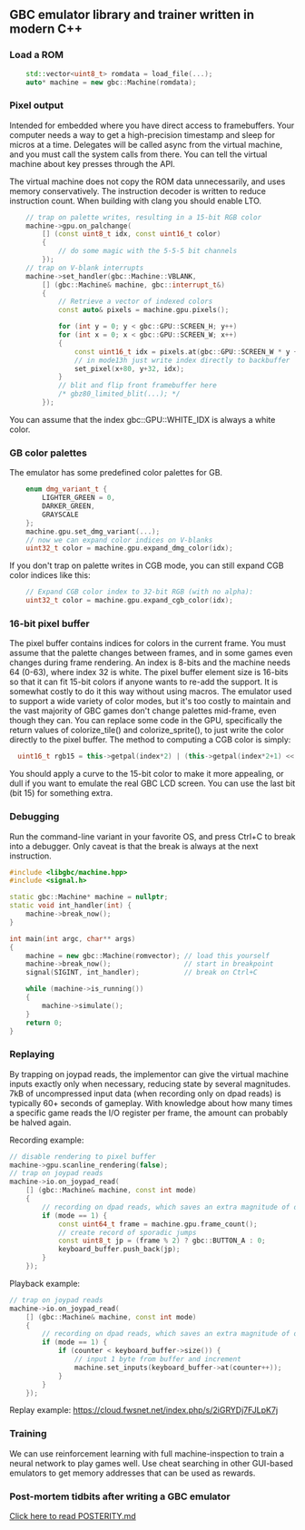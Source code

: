 ## GBC emulator library and trainer written in modern C++

### Load a ROM
```C++
    std::vector<uint8_t> romdata = load_file(...);
    auto* machine = new gbc::Machine(romdata);
```

### Pixel output
Intended for embedded where you have direct access to framebuffers. Your computer needs a way to get a high-precision timestamp and sleep for micros at a time. Delegates will be called async from the virtual machine, and you must call the system calls from there. You can tell the virtual machine about key presses through the API.


The virtual machine does not copy the ROM data unnecessarily, and uses memory conservatively. The instruction decoder is written to reduce instruction count. When building with clang you should enable LTO.

```C++
    // trap on palette writes, resulting in a 15-bit RGB color
    machine->gpu.on_palchange(
        [] (const uint8_t idx, const uint16_t color)
        {
            // do some magic with the 5-5-5 bit channels
        });
    // trap on V-blank interrupts
    machine->set_handler(gbc::Machine::VBLANK,
        [] (gbc::Machine& machine, gbc::interrupt_t&)
        {
            // Retrieve a vector of indexed colors
            const auto& pixels = machine.gpu.pixels();

            for (int y = 0; y < gbc::GPU::SCREEN_H; y++)
            for (int x = 0; x < gbc::GPU::SCREEN_W; x++)
            {
                const uint16_t idx = pixels.at(gbc::GPU::SCREEN_W * y + x);
                // in mode13h just write index directly to backbuffer
                set_pixel(x+80, y+32, idx);
            }
            // blit and flip front framebuffer here
            /* gbz80_limited_blit(...); */
        });

```
You can assume that the index gbc::GPU::WHITE_IDX is always a white color.

### GB color palettes

The emulator has some predefined color palettes for GB.
```C++
    enum dmg_variant_t {
        LIGHTER_GREEN = 0,
        DARKER_GREEN,
        GRAYSCALE
    };
    machine.gpu.set_dmg_variant(...);
    // now we can expand color indices on V-blanks
    uint32_t color = machine.gpu.expand_dmg_color(idx);
```
If you don't trap on palette writes in CGB mode, you can still expand CGB color indices like this:
```C++
    // Expand CGB color index to 32-bit RGB (with no alpha):
    uint32_t color = machine.gpu.expand_cgb_color(idx);
```

### 16-bit pixel buffer

The pixel buffer contains indices for colors in the current frame. You must assume that the palette changes between frames, and in some games even changes during frame rendering. An index is 8-bits and the machine needs 64 (0-63), where index 32 is white. The pixel buffer element size is 16-bits so that it can fit 15-bit colors if anyone wants to re-add the support. It is somewhat costly to do it this way without using macros. The emulator used to support a wide variety of color modes, but it's too costly to maintain and the vast majority of GBC games don't change palettes mid-frame, even though they can. You can replace some code in the GPU, specifically the return values of colorize_tile() and colorize_sprite(), to just write the color directly to the pixel buffer. The method to computing a CGB color is simply:
```C++
  uint16_t rgb15 = this->getpal(index*2) | (this->getpal(index*2+1) << 8);
```
You should apply a curve to the 15-bit color to make it more appealing, or dull if you want to emulate the real GBC LCD screen. You can use the last bit (bit 15) for something extra.

### Debugging
Run the command-line variant in your favorite OS, and press Ctrl+C to break into a debugger. Only caveat is that the break is always at the next instruction.

```C++
#include <libgbc/machine.hpp>
#include <signal.h>

static gbc::Machine* machine = nullptr;
static void int_handler(int) {
	machine->break_now();
}

int main(int argc, char** args)
{
	machine = new gbc::Machine(romvector); // load this yourself
	machine->break_now();                  // start in breakpoint
	signal(SIGINT, int_handler);           // break on Ctrl+C

	while (machine->is_running())
	{
		machine->simulate();
	}
    return 0;
}

```

### Replaying
By trapping on joypad reads, the implementor can give the virtual machine inputs exactly only when necessary, reducing state by several magnitudes. 7kB of uncompressed input data (when recording only on dpad reads) is typically 60+ seconds of gameplay. With knowledge about how many times a specific game reads the I/O register per frame, the amount can probably be halved again.

Recording example:
```C++
// disable rendering to pixel buffer
machine->gpu.scanline_rendering(false);
// trap on joypad reads
machine->io.on_joypad_read(
    [] (gbc::Machine& machine, const int mode)
    {
        // recording on dpad reads, which saves an extra magnitude of data
        if (mode == 1) {
            const uint64_t frame = machine.gpu.frame_count();
            // create record of sporadic jumps
            const uint8_t jp = (frame % 2) ? gbc::BUTTON_A : 0;
            keyboard_buffer.push_back(jp);
        }
    });
```
Playback example:
```C++
// trap on joypad reads
machine->io.on_joypad_read(
    [] (gbc::Machine& machine, const int mode)
    {
        // recording on dpad reads, which saves an extra magnitude of data
        if (mode == 1) {
            if (counter < keyboard_buffer->size()) {
                // input 1 byte from buffer and increment
                machine.set_inputs(keyboard_buffer->at(counter++));
            }
        }
    });
```

Replay example: https://cloud.fwsnet.net/index.php/s/2iGRYDj7FJLpK7j

### Training
We can use reinforcement learning with full machine-inspection to train a neural network to play games well. Use cheat searching in other GUI-based emulators to get memory addresses that can be used as rewards.

### Post-mortem tidbits after writing a GBC emulator

[Click here to read POSTERITY.md](POSTERITY.md)
